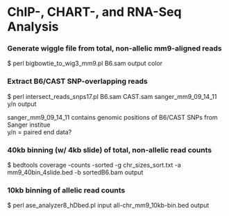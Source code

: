 
# ChIP-, CHART-, and RNA-Seq Analysis

### Generate wiggle file from total, non-allelic mm9-aligned reads
$ perl bigbowtie_to_wig3_mm9.pl B6.sam output color
  
### Extract B6/CAST SNP-overlapping reads
$ perl intersect_reads_snps17.pl B6.sam CAST.sam sanger_mm9_09_14_11 y/n output <p />
sanger_mm9_09_14_11 contains genomic positions of B6/CAST SNPs from Sanger institue <br />
y/n = paired end data?
  
### 40kb binning (w/ 4kb slide) of total, non-allelic read counts
$ bedtools coverage -counts -sorted -g chr_sizes_sort.txt -a mm9_40bin_4slide.bed -b sortedB6.bam output
  
### 10kb binning of allelic read counts
$ perl ase_analyzer8_hDbed.pl input all-chr_mm9_10kb-bin.bed output
